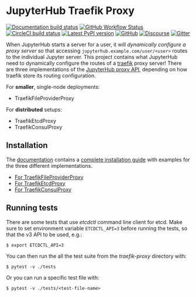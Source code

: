
# JupyterHub Traefik Proxy

[![Documentation build status](https://img.shields.io/readthedocs/jupyterhub-traefik-proxy?logo=read-the-docs)](https://jupyterhub-traefik-proxy.readthedocs.org/en/latest/)
[![GitHub Workflow Status](https://img.shields.io/github/workflow/status/jupyterhub/traefik-proxy/Run%20tests?logo=github)](https://github.com/jupyterhub/traefik-proxy/actions)
[![CircleCI build status](https://img.shields.io/circleci/build/github/jupyterhub/jupyterhub?logo=circleci)](https://circleci.com/gh/jupyterhub/jupyterhub)
[![Latest PyPI version](https://img.shields.io/pypi/v/jupyterhub-traefik-proxy?logo=pypi)](https://pypi.python.org/pypi/jupyterhub-traefik-proxy)
[![GitHub](https://img.shields.io/badge/issue_tracking-github-blue?logo=github)](https://github.com/jupyterhub/traefik-proxy/issues)
[![Discourse](https://img.shields.io/badge/help_forum-discourse-blue?logo=discourse)](https://discourse.jupyter.org/c/jupyterhub)
[![Gitter](https://img.shields.io/badge/social_chat-gitter-blue?logo=gitter)](https://gitter.im/jupyterhub/jupyterhub)

When JupyterHub starts a server for a user, it will _dynamically configure a
proxy server_ so that accessing `jupyterhub.example.com/user/<user>` routes to
the individual Jupyter server. This project contains what JupyterHub need to
dynamically configure the routes of a [traefik](https://traefik.io) proxy
server! There are three implementations of the [JupyterHub proxy
API](https://jupyterhub.readthedocs.io/en/stable/reference/proxy.html),
depending on how traefik store its routing configuration.

For **smaller**, single-node deployments:

* TraefikFileProviderProxy

For **distributed** setups:

* TraefikEtcdProxy
* TraefikConsulProxy

## Installation

The [documentation](https://jupyterhub-traefik-proxy.readthedocs.io) contains a
[complete installation
guide](https://jupyterhub-traefik-proxy.readthedocs.io/en/latest/install.html)
with examples for the three different implementations.

* [For TraefikFileProviderProxy](https://jupyterhub-traefik-proxy.readthedocs.io/en/latest/file.html#example-setup)
* [For TraefikEtcdProxy](https://jupyterhub-traefik-proxy.readthedocs.io/en/latest/etcd.html#example-setup)
* [For TraefikConsulProxy](https://jupyterhub-traefik-proxy.readthedocs.io/en/latest/consul.html#example-setup)


## Running tests

There are some tests that use *etcdctl* command line client for etcd. Make sure
 to set environment variable `ETCDCTL_API=3` before running the tests, so that
 the v3 API to be used, e.g.:

 ```
 $ export ETCDCTL_API=3
 ```

 You can then run the all the test suite from the *traefik-proxy* directory with:

```
$ pytest -v ./tests
```

Or you can run a specific test file with:

```
$ pytest -v ./tests/<test-file-name>
```
